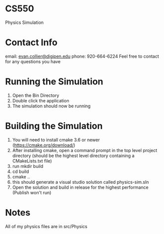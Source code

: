 # CS550
Physics Simulation

# Contact Info
email: evan.collier@digipen.edu
phone: 920-664-6224
Feel free to contact for any questions you have

# Running the Simulation
1. Open the Bin Directory
2. Double click the application
3. The simulation should now be running

# Building the Simulation
1. You will need to install cmake 3.6 or newer (https://cmake.org/download/)
2. After installing cmake, open a command prompt in the top level project directory (should be the highest level directory containing a CMakeLists.txt file)
3. run mkdir build
4. cd build
5. cmake ..
6. this should generate a visual studio solution called physics-sim.sln
7. Open the solution and build in release for the highest performance (Publish won't run)

# Notes
All of my physics files are in src/Physics
